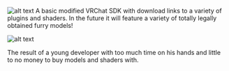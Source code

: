 
![alt text](https://media.discordapp.net/attachments/991794318220210258/996744531527610418/SDK_Panel_Banner.png)
A basic modified VRChat SDK with download links to a variety of plugins and shaders. 
In the future it will feature a variety of totally legally obtained furry models!


![alt text](https://media.discordapp.net/attachments/991794318220210258/996745187609034833/2.png)

The result of a young developer with too much time on his hands and little to no money to buy models and shaders with.
